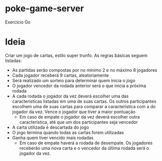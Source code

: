 # poke-game-server

Exercício Go

# Ideia

Criar um jogo de cartas, estilo super trunfo. As regras básicas seguem listadas:

- As partidas serão compostas por no mínimo 2 e no máximo 8 jogadores
- Cada jogador receberá 9 cartas, aleatoriamente
- Será realizado um sorteio para determinar quem inicia o jogo
- O jogador vencedor da rodada anterior será o que inicia a próxima rodada
- A cada rodada o jogador da vez deverá escolher uma das caracteristicas listadas em uma de suas cartas. Os outros participantes escolhem uma de suas cartas para comparar a característica com a do jogador da vez. Vence o jogador que tiver a maior pontuação
  - Em caso de empate o jogador da vez deverá escolher outra característica, até que um dos participantes seja vencedor
- A carta utilizada é descartada do jogo
- O jogo termina quando todas as cartas forem utilizadas
- Ganha quem tiver vencido mais rodadas
  - Em caso de empate haverá a rodada de desempate. Os jogadores receberão uma nova carta e o vencedor da última rodada será o jogador da vez.
